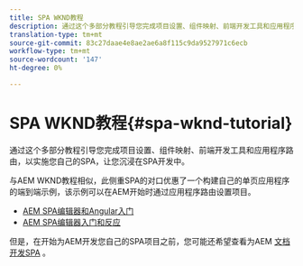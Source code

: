 ```yaml
---
title: SPA WKND教程
description: 通过这个多部分教程引导您完成项目设置、组件映射、前端开发工具和应用程序路由，以实施您自己的SPA，让您沉浸在SPA开发中。
translation-type: tm+mt
source-git-commit: 83c27daae4e8ae2ae6a8f115c9da9527971c6ecb
workflow-type: tm+mt
source-wordcount: '147'
ht-degree: 0%

---
```



# SPA WKND教程{#spa-wknd-tutorial}

通过这个多部分教程引导您完成项目设置、组件映射、前端开发工具和应用程序路由，以实施您自己的SPA，让您沉浸在SPA开发中。

与AEM WKND教程相似，此侧重SPA的对口优惠了一个构建自己的单页应用程序的端到端示例，该示例可以在AEM开始时通过应用程序路由设置项目。

* [AEM SPA编辑器和Angular入门](https://docs.adobe.com/content/help/en/experience-manager-learn/spa-angular-tutorial/overview.html)
* [AEM SPA编辑器入门和反应](https://docs.adobe.com/content/help/en/experience-manager-learn/spa-react-tutorial/overview.html)

但是，在开始为AEM开发您自己的SPA项目之前，您可能还希望查看为AEM [文档开发SPA](developing.md) 。
